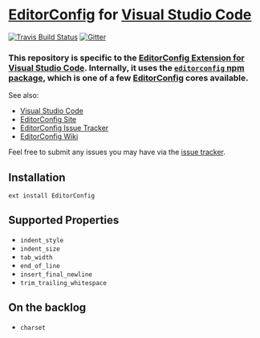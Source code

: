 # [EditorConfig][] for [Visual Studio Code][]
[![Travis Build Status][travis-img]][travis] [![Gitter][chat-img]][chat]

[travis]: https://travis-ci.org/editorconfig/editorconfig-vscode
[travis-img]: https://travis-ci.org/editorconfig/editorconfig-vscode.svg?branch=master
[chat-img]: https://img.shields.io/badge/Gitter-Join_the_EditorConfig_VSCode_chat-brightgreen.svg
[chat]: https://gitter.im/editorconfig/editorconfig-vscode

### This repository is specific to the [EditorConfig Extension for Visual Studio Code](https://marketplace.visualstudio.com/items?itemName=EditorConfig.EditorConfig). Internally, it uses the [`editorconfig` npm package](https://www.npmjs.com/package/editorconfig), which is one of a few [EditorConfig](http://editorconfig.org) cores available.

See also:
- [Visual Studio Code](https://code.visualstudio.com/)
- [EditorConfig Site](http://editorconfig.org)
- [EditorConfig Issue Tracker](https://github.com/editorconfig/editorconfig/issues)
- [EditorConfig Wiki](https://github.com/editorconfig/editorconfig/wiki)


Feel free to submit any issues you may have via the [issue tracker](https://github.com/editorconfig/editorconfig-vscode/issues).

## Installation

```
ext install EditorConfig
```

## Supported Properties

* `indent_style`
* `indent_size`
* `tab_width`
* `end_of_line`
* `insert_final_newline`
* `trim_trailing_whitespace`

## On the backlog

* `charset`

[Visual Studio Code]: https://code.visualstudio.com/
[EditorConfig]: http://editorconfig.org/
